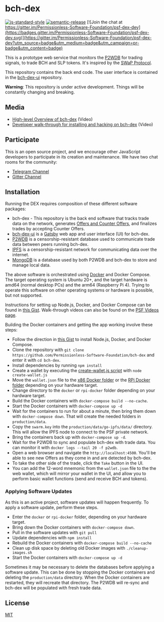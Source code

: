 # bch-dex

[![js-standard-style](https://img.shields.io/badge/code%20style-standard-brightgreen.svg)](http://standardjs.com) [![semantic-release](https://img.shields.io/badge/%20%20%F0%9F%93%A6%F0%9F%9A%80-semantic--release-e10079.svg)](https://github.com/semantic-release/semantic-release) [![Join the chat at https://gitter.im/Permissionless-Software-Foundation/psf-dex-dev](https://badges.gitter.im/Permissionless-Software-Foundation/psf-dex-dev.svg)](https://gitter.im/Permissionless-Software-Foundation/psf-dex-dev?utm_source=badge&utm_medium=badge&utm_campaign=pr-badge&utm_content=badge)

This is a prototype web service that monitors the [P2WDB](https://github.com/Permissionless-Software-Foundation/ipfs-p2wdb-service) for trading signals, to trade BCH and SLP tokens. It's inspired by the [SWaP Protocol](https://github.com/vinarmani/swap-protocol/blob/master/swap-protocol-spec.md).

This repository contains the back end code. The user interface is contained in the [bch-dex-ui](https://github.com/Permissionless-Software-Foundation/bch-dex-ui) repository.

**Warning**: This repository is under active development. Things will be constantly changing and breaking.

## Media
- [High-level Overview of bch-dex](https://youtu.be/LVX8CLi4sHw) (Video)
- [Developer walk-through for installing and hacking on bch-dex](https://youtu.be/T5XI43-SWJo) (Video)

## Participate
This is an open source project, and we encourage other JavaScript developers to participate in its creation and maintenance. We have two chat rooms for the community:
- [Telegram Channel](https://t.me/psf_dex_dev)
- [Gitter Channel](https://gitter.im/Permissionless-Software-Foundation/psf-dex-dev)

## Installation
Running the DEX requires composition of these different software packages:
- bch-dex - This repository is the back end software that tracks trade data on the network, generates [Offers and Counter Offers](https://github.com/Permissionless-Software-Foundation/bch-dex/tree/ct-unstable/dev-docs#definitions), and finalizes trades by accepting Counter Offers.
- [bch-dex-ui](https://github.com/Permissionless-Software-Foundation/bch-dex-ui) is a [Gatsby](https://www.gatsbyjs.com/) web app and user interface (UI) for bch-dex.
- [P2WDB](https://github.com/Permissionless-Software-Foundation/ipfs-p2wdb-service) is a censorship-resistant database used to communicate trade data between peers running bch-dex.
- [IPFS](https://ipfs.io/) is a censorship-resistant network for communicating data over the internet.
- [MongoDB](https://www.mongodb.com/) is a database used by both P2WDB and bch-dex to store and manage local data.

The above software is orchestrated using [Docker](https://www.docker.com/) and Docker Compose. The target operating system is Ubuntu 20+, and the target hardware is amd64 (normal desktop PCs) and the arm64 (Raspberry Pi 4). Trying to operate this software on other operating systems or hardware is possible, but not supported.

Instructions for setting up Node.js, Docker, and Docker Compose can be found in [this Gist](https://gist.github.com/christroutner/a39f656850dc022b60f25c9663dd1cdd). Walk-through videos can also be found on the [PSF Videos page](https://psfoundation.cash/video/).

Building the Docker containers and getting the app working involve these steps:
- Follow the direction in [this Gist](https://gist.github.com/christroutner/a39f656850dc022b60f25c9663dd1cdd) to install Node.js, Docker, and Docker Compose.
- Clone the repository with `git clone https://github.com/Permissionless-Software-Foundation/bch-dex` and enter it with `cd bch-dex`.
- Install dependencies by running `npm install`
- Create a wallet by executing the [create-wallet.js script](./production/scripts/create-wallet.js) with `node create-wallet.js`
- Move the `wallet.json` file to the [x86 Docker folder](./production/docker/bch-dex) or the [RPi Docker folder](./production/rpi-docker/bch-dex/) depending on your hardware target.
- Change directory to the `docker` or `rpi-docker` folder depending on your hardware target.
- Build the Docker containers with `docker-compose build --no-cache`.
- Start the Docker containers with `docker-compose up -d`
- Wait for the containers to run for about a minute, then bring them down with `docker-compose down`. That will create the needed folders in `production/data`.
- Copy the `swarm.key` into the `production/data/go-ipfs/data/` directory. This will allow the IPFS node to connect to the PSF private network.
- Bring the containers back up with `docker-compose up -d`.
- Wait for the P2WDB to sync and populate bch-dex with trade data. You can monitor it with `docker logs --tail 20 -f p2wdb`.
- Open a web browser and navigate the `http://localhost:4500`. You'll be able to see new Offers as they come in and are detected by bch-dex.
- To take the other side of the trade, click the `Take` button in the UI.
- You can add the 12-word mnemonic from the `wallet.json` file to the the web wallet, which will mirror your wallet in the UI, and allow you to perform basic wallet functions (send and receive BCH and tokens).

### Applying Software Updates
As this is an active project, software updates will happen frequently. To apply a software update, perform these steps.

- Enter the `docker` or `rpi-docker` folder, depending on your hardware target.
- Bring down the Docker containers with `docker-compose down`.
- Pull in the software updates with `git pull`
- Update dependencies with `npm install`
- Rebuild the Docker containers with `docker-compose build --no-cache`
- Clean up disk space by deleting old Docker images with `./cleanup-images.sh`
- Start the Docker containers with `docker-compose up -d`

Sometimes it may be necessary to delete the databases before applying a software update. This can be done by stopping the Docker containers and deleting the `production/data` directory. When the Docker containers are restarted, they will recreate that directory. The P2WDB will re-sync and bch-dex will be populated with fresh trade data.

## License

[MIT](./LICENSE.md)
